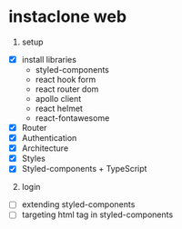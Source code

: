 # instaclone web

1. setup
- [x] install libraries
    - styled-components
    - react hook form
    - react router dom
    - apollo client
    - react helmet
    - react-fontawesome
- [x] Router
- [x] Authentication
- [x] Architecture
- [x] Styles
- [x] Styled-components + TypeScript

2. login
- [ ] extending styled-components 
- [ ] targeting html tag in styled-components 